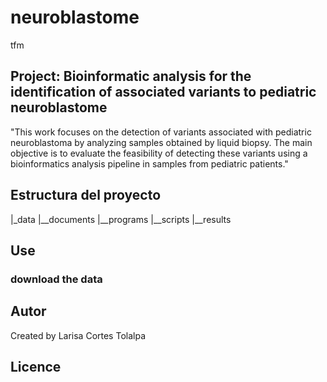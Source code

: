 # neuroblastome
tfm
## Project: Bioinformatic analysis for the identification of associated variants to pediatric neuroblastome
"This work focuses on the detection of variants associated with pediatric neuroblastoma by analyzing samples obtained by liquid biopsy. The main objective is to evaluate the feasibility of detecting these variants using a bioinformatics analysis pipeline in samples from pediatric patients."
## Estructura del proyecto
|_data
|__documents
|__programs
|__scripts
|__results
## Use
### download the data

## Autor
Created by Larisa Cortes Tolalpa
## Licence
